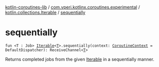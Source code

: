 [kotlin-coroutines-lib](../../index.md) / [com.vperi.kotlinx.coroutines.experimental](../index.md) / [kotlin.collections.Iterable](index.md) / [sequentially](./sequentially.md)

# sequentially

`fun <T : Job> `[`Iterable`](https://kotlinlang.org/api/latest/jvm/stdlib/kotlin.collections/-iterable/index.html)`<`[`T`](sequentially.md#T)`>.sequentially(context: `[`CoroutineContext`](https://kotlinlang.org/api/latest/jvm/stdlib/kotlin.coroutines.experimental/-coroutine-context/index.html)` = DefaultDispatcher): ReceiveChannel<`[`T`](sequentially.md#T)`>`

Returns completed jobs from the given [Iterable](https://kotlinlang.org/api/latest/jvm/stdlib/kotlin.collections/-iterable/index.html) in
a sequentially manner.

